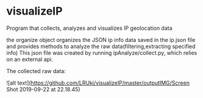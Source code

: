 # visualizeIP
 Program that collects, analyzes and visualizes IP geolocation data

the organize object organizes the JSON ip info data saved in the ip.json file and 
provides methods to analyze the raw data(filtering,extracting specified info) 
This json file was created by running ipAnalyze/collect.py, 
which relies on an external api.

The collected raw data:

![alt text](https://github.com/LRUki/visualizeIP/master/outputIMG/Screen Shot 2019-09-22 at 22.18.45)
